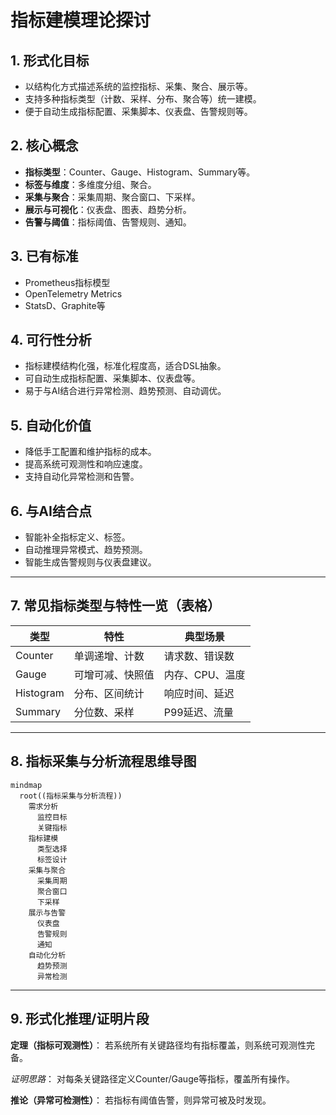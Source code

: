 # 指标建模理论探讨

## 1. 形式化目标
- 以结构化方式描述系统的监控指标、采集、聚合、展示等。
- 支持多种指标类型（计数、采样、分布、聚合等）统一建模。
- 便于自动生成指标配置、采集脚本、仪表盘、告警规则等。

## 2. 核心概念
- **指标类型**：Counter、Gauge、Histogram、Summary等。
- **标签与维度**：多维度分组、聚合。
- **采集与聚合**：采集周期、聚合窗口、下采样。
- **展示与可视化**：仪表盘、图表、趋势分析。
- **告警与阈值**：指标阈值、告警规则、通知。

## 3. 已有标准
- Prometheus指标模型
- OpenTelemetry Metrics
- StatsD、Graphite等

## 4. 可行性分析
- 指标建模结构化强，标准化程度高，适合DSL抽象。
- 可自动生成指标配置、采集脚本、仪表盘等。
- 易于与AI结合进行异常检测、趋势预测、自动调优。

## 5. 自动化价值
- 降低手工配置和维护指标的成本。
- 提高系统可观测性和响应速度。
- 支持自动化异常检测和告警。

## 6. 与AI结合点
- 智能补全指标定义、标签。
- 自动推理异常模式、趋势预测。
- 智能生成告警规则与仪表盘建议。

---

## 7. 常见指标类型与特性一览（表格）

| 类型         | 特性                 | 典型场景           |
|--------------|----------------------|--------------------|
| Counter      | 单调递增、计数       | 请求数、错误数     |
| Gauge        | 可增可减、快照值     | 内存、CPU、温度    |
| Histogram    | 分布、区间统计       | 响应时间、延迟     |
| Summary      | 分位数、采样         | P99延迟、流量      |

---

## 8. 指标采集与分析流程思维导图

```mermaid
mindmap
  root((指标采集与分析流程))
    需求分析
      监控目标
      关键指标
    指标建模
      类型选择
      标签设计
    采集与聚合
      采集周期
      聚合窗口
      下采样
    展示与告警
      仪表盘
      告警规则
      通知
    自动化分析
      趋势预测
      异常检测
```

---

## 9. 形式化推理/证明片段

**定理（指标可观测性）**：
若系统所有关键路径均有指标覆盖，则系统可观测性完备。

*证明思路*：
对每条关键路径定义Counter/Gauge等指标，覆盖所有操作。

**推论（异常可检测性）**：
若指标有阈值告警，则异常可被及时发现。 